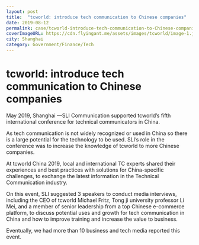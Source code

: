 ```yaml
---
layout: post
title:  "tcworld: introduce tech communication to Chinese companies"
date: 2019-08-12
permalink: case/tcworld-introduce-tech-communication-to-Chinese-companies
coverImageURL: https://cdn.flyingant.me/assets/images/tcworld/image-1.jpg
city: Shanghai
category: Government/Finance/Tech
---
```

<h1>tcworld: introduce tech communication to Chinese companies</h1>
<div class='carousel'>
  <div class='item'><div style="background: url('https://cdn.flyingant.me/assets/images/tcworld/image-1.jpg');background-size: contain;background-repeat: no-repeat;background-position: center;"></div></div>
  <div class='item'><div style="background: url('https://cdn.flyingant.me/assets/images/tcworld/image-2.jpg');background-size: contain;background-repeat: no-repeat;background-position: center;"></div></div>
  <div class='item'><div style="background: url('https://cdn.flyingant.me/assets/images/tcworld/image-3.jpg');background-size: contain;background-repeat: no-repeat;background-position: center;"></div></div>
  <div class='item'><div style="background: url('https://cdn.flyingant.me/assets/images/tcworld/image-4.jpg');background-size: contain;background-repeat: no-repeat;background-position: center;"></div></div>
</div>
<p>
May 2019, Shanghai —SLI Communication supported tcworld’s fifth international conference for technical communicators in China.
</p>
<p>
As tech communication is not widely recognized or used in China so there is a large potential for the technology to be used. SLI’s role in the conference was to increase the knowledge of tcworld to more Chinese companies. 
</p>
<p>
At tcworld China 2019, local and international TC experts shared their experiences and best practices with solutions for China-specific challenges, to exchange the latest information in the Technical Communication industry. 
</p>
<p>
On this event, SLI suggested 3 speakers to conduct media interviews, including the CEO of tcworld Michael Fritz, Tong ji university professor Li Mei, and a member of senior leadership from a top Chinese e-commerce platform, to discuss potential uses and growth for tech communication in China and how to improve training and increase the value to business.
</p>
<p>
Eventually, we had more than 10 business and tech media reported this event.
</p>
